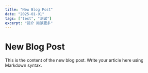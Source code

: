 ```yaml
---
title: "New Blog Post"
date: "2025-01-01"
tags: ["test", "测试"]
excerpt: "简介 阅读更多"
---
```


# New Blog Post

This is the content of the new blog post. Write your article here using Markdown syntax.
